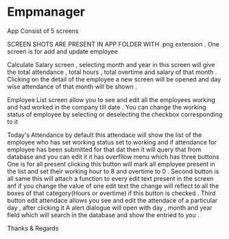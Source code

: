 # Empmanager
App Consist of 5 screens 

SCREEN SHOTS ARE PRESENT IN APP FOLDER WITH .png extension .
One screen is for add and update employee

Calculate Salary screen , selecting month and year in this screen will give the total attendance , total hours , total overtime 
and salary of that month . Clicking on the detail of the employee a new screen will be opened and day wise attendance of that month 
will be shown .

Employee List screen allow you to see and edit all the employees working and had worked in the company till date . You can change 
the working status of employee by selecting or deselecting the checkbox corresponding to it 

Today's Attendance by default this attendace will show the list of the employee who has set working status set to working 
and if attendance for employee has been submitted for that dat then it will query that from database and you can edit it 
it has overfllow menu which has three buttons 
One is for all present clicking this button will mark all employee present in the list and set their working hour to 8 and overtime
to 0 .
Second button is all same this will attach a function to every edit text present in the screen anf if you change the value of one 
edit text the change will reflect to all the boxes of that category(Hours or overtime) if this button is checked .
Third button edit attendace allows you see and edit the attendace of a particular day , after clicking it A alert dialogue will open
with day , month and year field which will search in the database and show the entried to you .


Thanks & Regards 

